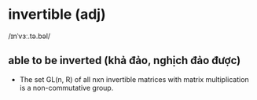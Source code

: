 # invertible (adj)

/ɪnˈvɜː.tə.bəl/

## able to be inverted (khả đảo, nghịch đảo được)

- The set GL(n, R) of all nxn invertible matrices with matrix multiplication is a non-commutative group.